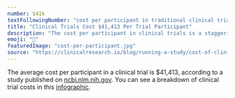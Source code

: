 ```yaml
---
number: $41k
textFollowingNumber: "cost per participant in traditional clinical trials"
title: "Clinical Trials Cost $41,413 Per Trial Participant"
description: "The cost per participant in clinical trials is a staggering $41,413"
emoji: "👥"
featuredImage: "cost-per-participant.jpg"
source: "https://clinicalresearch.io/blog/running-a-study/cost-of-clinical-trials-breakdown/"
---
```

The average cost per participant in a clinical trial is $41,413, according to a study published on [ncbi.nlm.nih.gov](https://pmc.ncbi.nlm.nih.gov/articles/PMC7295430/). You can see a breakdown of clinical trial costs in this [infographic](https://clinicalresearch.io/blog/running-a-study/cost-of-clinical-trials-breakdown/).
